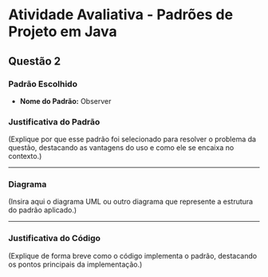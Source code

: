 # Atividade Avaliativa - Padrões de Projeto em Java

## Questão 2

### Padrão Escolhido
- **Nome do Padrão:** Observer 

### Justificativa do Padrão
(Explique por que esse padrão foi selecionado para resolver o problema da questão, destacando as vantagens do uso e como ele se encaixa no contexto.)

---

### Diagrama
(Insira aqui o diagrama UML ou outro diagrama que represente a estrutura do padrão aplicado.)

---

### Justificativa do Código
(Explique de forma breve como o código implementa o padrão, destacando os pontos principais da implementação.)
